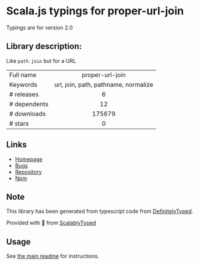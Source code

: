 
# Scala.js typings for proper-url-join

Typings are for version 2.0

## Library description:
Like `path.join` but for a URL

|                    |                 |
| ------------------ | :-------------: |
| Full name          | proper-url-join |
| Keywords           | url, join, path, pathname, normalize |
| # releases         | 6 |
| # dependents       | 12 |
| # downloads        | 175679 |
| # stars            | 0 |

## Links
- [Homepage](https://github.com/moxystudio/js-proper-url-join)
- [Bugs](https://github.com/moxystudio/js-proper-url-join/issues)
- [Repository](https://github.com/moxystudio/js-proper-url-join)
- [Npm](https://www.npmjs.com/package/proper-url-join)
    


## Note
This library has been generated from typescript code from [DefinitelyTyped](https://definitelytyped.org).

Provided with :purple_heart: from [ScalablyTyped](https://github.com/oyvindberg/ScalablyTyped)

## Usage
See [the main readme](../../readme.md) for instructions.


